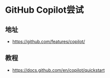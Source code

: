 # GitHub Copilot尝试
## 地址
- https://github.com/features/copilot/

## 教程
- https://docs.github.com/en/copilot/quickstart